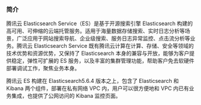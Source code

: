 ### 简介
腾讯云 Elasticsearch Service（ES）是基于开源搜索引擎 Elasticsearch 构建的高可用、可伸缩的云端托管服务。适用于海量数据存储搜索、实时日志分析等场景，广泛应用于网站搜索导航、企业级搜索、服务日志异常监控、点击流分析等业务。腾讯云 Elasticsearch Service 既有腾讯云计算在计算、存储、安全等领域的技术优势和资源优势，又保持了 Elasticsearch 本身的兼容与开放，能够为客户提供稳定，弹性可扩展的 ES 服务，以及丰富的集群管理功能，帮助客户免去软硬件部署调试工作，聚焦业务本身。

腾讯云 ES 构建在 Elasticsearch5.6.4 版本之上，包含了 Elasticsearch 和 Kibana 两个组件，部署在私有网络 VPC 内，用户可以很方便地和 VPC 内已有业务集成，也提供了公网访问的 Kibana 监控页面。
